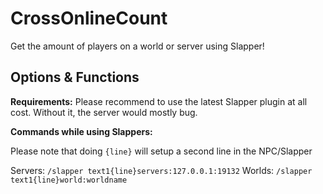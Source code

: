 # CrossOnlineCount
Get the amount of players on a world or server using Slapper!

## Options & Functions
**Requirements:**
Please recommend to use the latest Slapper plugin at all cost. Without it, the server would mostly bug.


**Commands while using Slappers:**

Please note that doing `{line}` will setup a second line in the NPC/Slapper

Servers: `/slapper text1{line}servers:127.0.0.1:19132`
Worlds: `/slapper text1{line}world:worldname`
